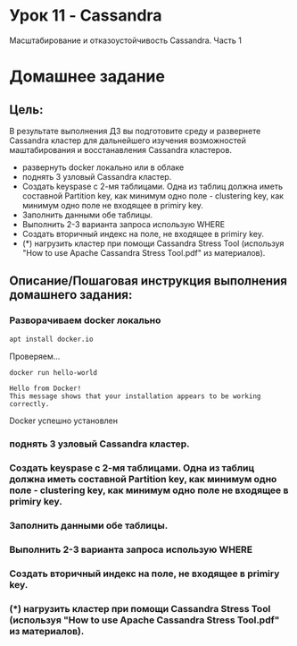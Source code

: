 # Урок 11 - Cassandra

Масштабирование и отказоустойчивость Cassandra. Часть 1

# Домашнее задание

## Цель:
В результате выполнения ДЗ вы подготовите среду и развернете Cassandra кластер для дальнейшего изучения возможностей маштабирования и восстанавления Cassandra кластеров.

- развернуть docker локально или в облаке
- поднять 3 узловый Cassandra кластер.
- Создать keyspase с 2-мя таблицами. Одна из таблиц должна иметь составной Partition key, как минимум одно поле - clustering key, как минимум одно поле не входящее в primiry key.
- Заполнить данными обе таблицы.
- Выполнить 2-3 варианта запроса использую WHERE
- Создать вторичный индекс на поле, не входящее в primiry key.
- (*) нагрузить кластер при помощи Cassandra Stress Tool (используя "How to use Apache Cassandra Stress Tool.pdf" из материалов).

## Описание/Пошаговая инструкция выполнения домашнего задания:

### Разворачиваем docker локально

```bash
apt install docker.io
```

Проверяем...

```bash
docker run hello-world
```

```
Hello from Docker!
This message shows that your installation appears to be working correctly.
```

Docker успешно установлен


### поднять 3 узловый Cassandra кластер.

### Создать keyspase с 2-мя таблицами. Одна из таблиц должна иметь составной Partition key, как минимум одно поле - clustering key, как минимум одно поле не входящее в primiry key.

### Заполнить данными обе таблицы.

### Выполнить 2-3 варианта запроса использую WHERE

### Создать вторичный индекс на поле, не входящее в primiry key.

### (*) нагрузить кластер при помощи Cassandra Stress Tool (используя "How to use Apache Cassandra Stress Tool.pdf" из материалов).
